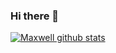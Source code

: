 ### Hi there 👋

[![Maxwell github stats](https://github-readme-stats.vercel.app/api?username=maxdsouza)](https://github.com/anuraghazra/github-readme-stats)


<!--
**maxdsouza/maxdsouza** is a ✨ _special_ ✨ repository because its `README.md` (this file) appears on your GitHub profile.

Here are some ideas to get you started:

- 🔭 I’m currently working on ...
- 🌱 I’m currently learning ...
- 👯 I’m looking to collaborate on ...
- 🤔 I’m looking for help with ...
- 💬 Ask me about ...
- 📫 How to reach me: ...
- 😄 Pronouns: ...
- ⚡ Fun fact: ...
-->

